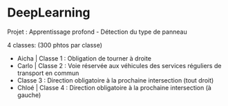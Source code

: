 # DeepLearning
Projet : Apprentissage profond - Détection du type de panneau

4 classes: (300 phtos par classe)
- Aicha | Classe 1 : Obligation de tourner à droite 
- Carlo | Classe 2 : Voie réservée aux véhicules des services réguliers de transport en commun
- Classe 3 : Direction obligatoire à la prochaine intersection (tout droit)
- Chloé | Classe 4 : Direction obligatoire à la prochaine intersection (à gauche)
